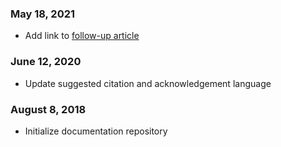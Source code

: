 ### May 18, 2021

- Add link to [follow-up article](https://osf.io/pdctj/)

### June 12, 2020

- Update suggested citation and acknowledgement language

### August 8, 2018

- Initialize documentation repository

